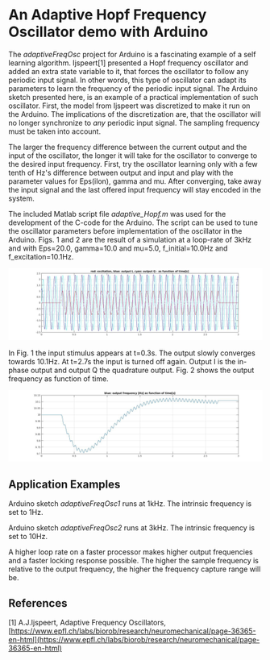 # An Adaptive Hopf Frequency Oscillator demo with Arduino

The *adaptiveFreqOsc* project for Arduino is a fascinating example of a self learning algorithm.
Ijspeert[1] presented a Hopf frequency oscillator and added an extra state variable to it, that forces the oscillator to follow any periodic input signal. In other words, this type of oscillator can adapt its parameters to learn the frequency of the periodic input signal. The Arduino sketch presented here, is an example of a practical implementation of such oscillator.
First, the model from Ijspeert was discretized to make it run on the Arduino. The implications of the discretization are, that the oscillator will no longer synchronize to *any* periodic input signal. The sampling frequency must be taken into account.

The larger the frequency difference between the current output and the input of the oscillator, the longer it will take for the oscillator to converge to the desired input frequency. First, try the oscillator learning only with  a few tenth of Hz's difference between output and input and play with the parameter values for Eps(ilon), gamma and mu. After converging, take away the input signal and the last offered input frequency will stay encoded in the system.

The included Matlab script file *adaptive_Hopf.m* was used for the development of the C-code for the Arduino. The script can be used to tune the oscillator parameters before implementation of the oscillator in the Arduino. Figs. 1 and 2 are the result of a simulation at a loop-rate of 3kHz and with Eps=20.0, gamma=10.0 and mu=5.0,  f_initial=10.0Hz and f_excitation=10.1Hz.

![Fig. 1. ](figures/fig_1.jpg  "Oscillator output as function of time")

In Fig. 1 the input stimulus appears at t=0.3s. The output slowly converges towards 10.1Hz. At t=2.7s the input is turned off again. Output I is the in-phase output and output Q the quadrature output. Fig. 2 shows the output frequency as function of time.

![ Fig. 2.](figures/fig_2.jpg  "Output frequency as function of time")

## Application Examples

Arduino sketch *adaptiveFreqOsc1* runs at 1kHz. The intrinsic frequency is set to 1Hz.

Arduino sketch *adaptiveFreqOsc2* runs at 3kHz. The intrinsic frequency is set to 10Hz.

A higher loop rate on a faster processor makes higher output frequencies and a faster locking response possible. The higher the sample frequency is relative to the output frequency, the higher the frequency capture range will be.

## References

[1] A.J.Ijspeert, Adaptive Frequency Oscillators, [https://www.epfl.ch/labs/biorob/research/neuromechanical/page-36365-en-html](https://www.epfl.ch/labs/biorob/research/neuromechanical/page-36365-en-html) 
